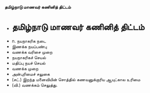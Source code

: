 **தமிழ்நாடு மாணவர் கணினித் திட்டம்**
- # தமிழ்நாடு மாணவர் கணினித் திட்டம்
- n. நயநாகரிக நடை
- இணக்க நயப்பண்பு
- வணக்க வரிசை முறை
- நயநாகரிகச் செயல்
- மதிப்பு நயச் செயல்
- வணக்க முறை
- அன்புரிமைச் சலுகை
- (சட்.) இறந்த மனைவியின் சொத்தில் கணவனுக்குரிய ஆயுட்கால உரிமை
- (வி.) வணக்கம் செலுத்து.

